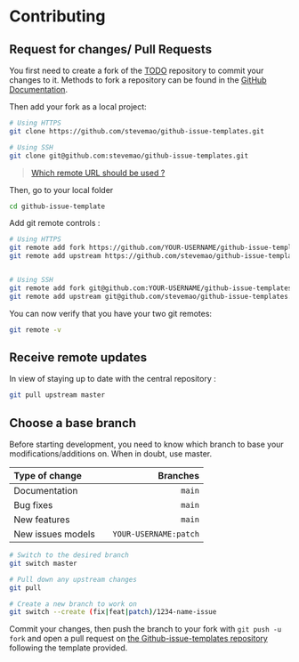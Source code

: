 # Contributing

## Request for changes/ Pull Requests

You first need to create a fork of the [TODO](https://github.com/stevemao/github-issue-templates/) repository to commit your changes to it. Methods to fork a repository can be found in the [GitHub Documentation](https://docs.github.com/en/get-started/quickstart/fork-a-repo).

Then add your fork as a local project:

```sh
# Using HTTPS
git clone https://github.com/stevemao/github-issue-templates.git

# Using SSH
git clone git@github.com:stevemao/github-issue-templates.git
```

> [Which remote URL should be used ?](https://docs.github.com/en/get-started/getting-started-with-git/about-remote-repositories)

Then, go to your local folder

```sh
cd github-issue-template
```

Add git remote controls :

```sh
# Using HTTPS
git remote add fork https://github.com/YOUR-USERNAME/github-issue-templates.git
git remote add upstream https://github.com/stevemao/github-issue-templates.git


# Using SSH
git remote add fork git@github.com:YOUR-USERNAME/github-issue-templates.git
git remote add upstream git@github.com/stevemao/github-issue-templates.git
```

You can now verify that you have your two git remotes:

```sh
git remote -v
```

## Receive remote updates

In view of staying up to date with the central repository :

```sh
git pull upstream master
```

## Choose a base branch

Before starting development, you need to know which branch to base your modifications/additions on. When in doubt, use master.

| Type of change    |     |              Branches |
| :---------------- | :-: | --------------------: |
| Documentation     |     |                `main` |
| Bug fixes         |     |                `main` |
| New features      |     |                `main` |
| New issues models |     | `YOUR-USERNAME:patch` |

```sh
# Switch to the desired branch
git switch master

# Pull down any upstream changes
git pull

# Create a new branch to work on
git switch --create (fix|feat|patch)/1234-name-issue
```

Commit your changes, then push the branch to your fork with `git push -u fork` and open a pull request on [the Github-issue-templates repository](https://github.com/stevemao/github-issue-templates/) following the template provided.
